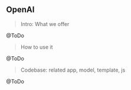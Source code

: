 ## OpenAI

> Intro: What we offer

@ToDo

> How to use it 

@ToDo

> Codebase: related app, model, template, js 

@ToDo
